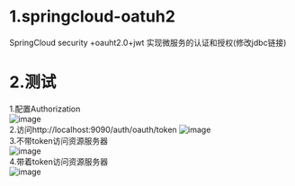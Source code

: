 # 1.springcloud-oatuh2
SpringCloud security +oauht2.0+jwt 实现微服务的认证和授权(修改jdbc链接)
# 2.测试
1.配置Authorization  
![image](https://github.com/zhangshuai6060/springcloud-oatuh2/blob/master/images/20200615144107475.png)  
2.访问http://localhost:9090/auth/oauth/token
![image](https://github.com/zhangshuai6060/springcloud-oatuh2/blob/master/images/2020061514451764.png)    
3.不带token访问资源服务器  
![image](https://github.com/zhangshuai6060/springcloud-oatuh2/blob/master/images/20200615144648226.png)  
4.带着token访问资源服务器  
![image](https://github.com/zhangshuai6060/springcloud-oatuh2/blob/master/images/20200615144907867.png)  
